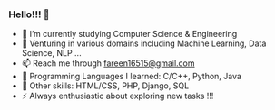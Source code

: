 ### Hello!!! 👋

<!--
**farin15/farin15** is a ✨ _special_ ✨ repository because its `README.md` (this file) appears on your GitHub profile.
Here are some ideas to get you started:
- 👯 I’m looking to collaborate on ...
- 🤔 I’m looking for help with ...
- 💬 Ask me about ...
- 😄 Pronouns: ...
 -->
- 🔭 I’m currently studying Computer Science & Engineering
- 🌱 Venturing in various domains including Machine Learning, Data Science, NLP ...
- 📫 Reach me through fareen16515@gmail.com
- 💬 Programming Languages I learned: C/C++, Python, Java
- 💬 Other skills: HTML/CSS, PHP, Django, SQL
- ⚡ Always enthusiastic about exploring new tasks !!!

